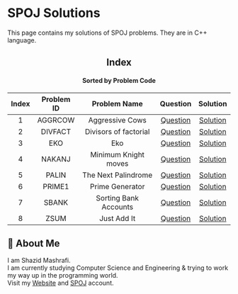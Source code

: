 # SPOJ Solutions

This page contains my solutions of SPOJ problems. They are in C++ language.  


<div align="center">

## Index 
#### Sorted by Problem Code
|  Index  |  Problem ID  | Problem Name | Question | Solution |
| :-----: | :----------: | :----------: | :------: | :------: |
| 1 | AGGRCOW | Aggressive Cows | [Question](https://www.spoj.com/problems/AGGRCOW) | [Solution](https://github.com/ShazidMashrafi/Problem-Solving/tree/master/Online%20Judges/SPOJ/Codes/AGGRCOW%20-%20Aggressive%20Cows)
| 2 | DIVFACT | Divisors of factorial | [Question](https://www.spoj.com/problems/DIVFACT) | [Solution](https://github.com/ShazidMashrafi/Problem-Solving/tree/master/Online%20Judges/SPOJ/Codes/DIVFACT%20-%20Divisors%20of%20factorial)
| 3 | EKO | Eko | [Question](https://www.spoj.com/problems/EKO) | [Solution](https://github.com/ShazidMashrafi/Problem-Solving/tree/master/Online%20Judges/SPOJ/Codes/EKO%20-%20Eko)
| 4 | NAKANJ | Minimum Knight moves | [Question](https://www.spoj.com/problems/NAKANJ) | [Solution](https://github.com/ShazidMashrafi/Problem-Solving/tree/master/Online%20Judges/SPOJ/Codes/NAKANJ%20-%20Minimum%20Knight%20moves)
| 5 | PALIN | The Next Palindrome | [Question](https://www.spoj.com/problems/PALIN) | [Solution](https://github.com/ShazidMashrafi/Problem-Solving/tree/master/Online%20Judges/SPOJ/Codes/PALIN%20-%20The%20Next%20Palindrome)
| 6 | PRIME1 | Prime Generator | [Question](https://www.spoj.com/problems/PRIME1) | [Solution](https://github.com/ShazidMashrafi/Problem-Solving/tree/master/Online%20Judges/SPOJ/Codes/PRIME1%20-%20Prime%20Generator)
| 7 | SBANK | Sorting Bank Accounts | [Question](https://www.spoj.com/problems/SBANK) | [Solution](https://github.com/ShazidMashrafi/Problem-Solving/tree/master/Online%20Judges/SPOJ/Codes/SBANK%20-%20Sorting%20Bank%20Accounts)
| 8 | ZSUM | Just Add It | [Question](https://www.spoj.com/problems/ZSUM) | [Solution](https://github.com/ShazidMashrafi/Problem-Solving/tree/master/Online%20Judges/SPOJ/Codes/ZSUM%20-%20Just%20Add%20It)


</div>

## 🚀 About Me

I am Shazid Mashrafi.  
I am currently studying Computer Science and Engineering & trying to work my way up in the programming world.     
Visit my [Website](https://shazidmashrafi.com) and [SPOJ](https://www.spoj.com/users/shazidmashrafi) account.